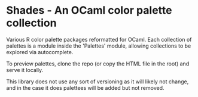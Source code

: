 # Shades - An OCaml color palette collection

Various R color palette packages reformatted for OCaml. Each collection of palettes is a module inside the 'Palettes' module, allowing collections to be
explored via autocomplete. 

To preview palettes, clone the repo (or copy the HTML file in the root) and 
serve it locally.

This library does not use any sort of versioning as it will likely not change, 
and in the case it does palettees will be added but not removed.